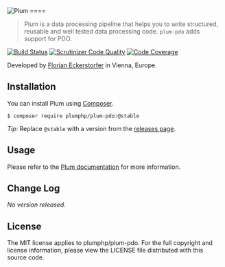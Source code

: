 <img src="https://florian.ec/img/plum/logo.png" alt="Plum">
====

> Plum is a data processing pipeline that helps you to write structured, reusable and well tested data processing code.
> `plum-pdo` adds support for PDO.

[![Build Status](https://travis-ci.org/plumphp/plum-finder.svg)](https://travis-ci.org/plumphp/plum-finder)
[![Scrutinizer Code Quality](https://scrutinizer-ci.com/g/plumphp/plum-finder/badges/quality-score.png?b=master)](https://scrutinizer-ci.com/g/plumphp/plum-finder/?branch=master)
[![Code Coverage](https://scrutinizer-ci.com/g/plumphp/plum-finder/badges/coverage.png?b=master)](https://scrutinizer-ci.com/g/plumphp/plum-finder/?branch=master)

Developed by [Florian Eckerstorfer](https://florian.ec) in Vienna, Europe.

Installation
------------

You can install Plum using [Composer](http://getcomposer.org).

```shell
$ composer require plumphp/plum-pdo:@stable
```

*Tip:* Replace `@stable` with a version from the [releases page](https://github.com/plumphp/plum-finder/releases).


Usage
-----

Please refer to the [Plum documentation](https://github.com/plumphp/plum/blob/master/docs/index.md) for more
information.


Change Log
----------

*No version released.*


License
-------

The MIT license applies to plumphp/plum-pdo. For the full copyright and license information,
please view the LICENSE file distributed with this source code.
